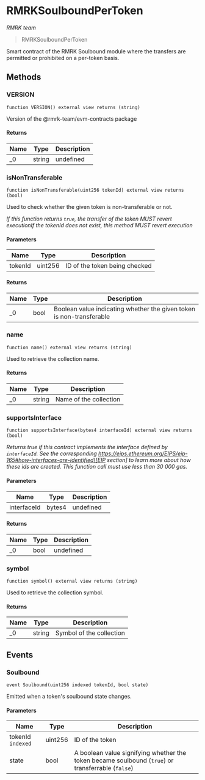 # RMRKSoulboundPerToken

_RMRK team_

> RMRKSoulboundPerToken

Smart contract of the RMRK Soulbound module where the transfers are permitted or prohibited on a per-token basis.

## Methods

### VERSION

```solidity
function VERSION() external view returns (string)
```

Version of the @rmrk-team/evm-contracts package

#### Returns

| Name | Type   | Description |
| ---- | ------ | ----------- |
| \_0  | string | undefined   |

### isNonTransferable

```solidity
function isNonTransferable(uint256 tokenId) external view returns (bool)
```

Used to check whether the given token is non-transferable or not.

_If this function returns `true`, the transfer of the token MUST revert executionIf the tokenId does not exist, this method MUST revert execution_

#### Parameters

| Name    | Type    | Description                   |
| ------- | ------- | ----------------------------- |
| tokenId | uint256 | ID of the token being checked |

#### Returns

| Name | Type | Description                                                          |
| ---- | ---- | -------------------------------------------------------------------- |
| \_0  | bool | Boolean value indicating whether the given token is non-transferable |

### name

```solidity
function name() external view returns (string)
```

Used to retrieve the collection name.

#### Returns

| Name | Type   | Description            |
| ---- | ------ | ---------------------- |
| \_0  | string | Name of the collection |

### supportsInterface

```solidity
function supportsInterface(bytes4 interfaceId) external view returns (bool)
```

_Returns true if this contract implements the interface defined by `interfaceId`. See the corresponding https://eips.ethereum.org/EIPS/eip-165#how-interfaces-are-identified\[EIP section] to learn more about how these ids are created. This function call must use less than 30 000 gas._

#### Parameters

| Name        | Type   | Description |
| ----------- | ------ | ----------- |
| interfaceId | bytes4 | undefined   |

#### Returns

| Name | Type | Description |
| ---- | ---- | ----------- |
| \_0  | bool | undefined   |

### symbol

```solidity
function symbol() external view returns (string)
```

Used to retrieve the collection symbol.

#### Returns

| Name | Type   | Description              |
| ---- | ------ | ------------------------ |
| \_0  | string | Symbol of the collection |

## Events

### Soulbound

```solidity
event Soulbound(uint256 indexed tokenId, bool state)
```

Emitted when a token's soulbound state changes.

#### Parameters

| Name              | Type    | Description                                                                                       |
| ----------------- | ------- | ------------------------------------------------------------------------------------------------- |
| tokenId `indexed` | uint256 | ID of the token                                                                                   |
| state             | bool    | A boolean value signifying whether the token became soulbound (`true`) or transferrable (`false`) |
